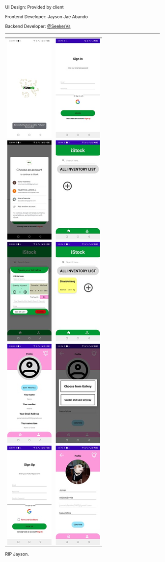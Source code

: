 UI Design: Provided by client

Frontend Developer: Jayson Jae Abando

Backend Developer: [@SeekerVs](https://github.com/seekerVs)

---


<table>
  <tr>
    <td>
      <img src="https://raw.githubusercontent.com/seekerVs/iStock/main/demo%20images/Screenshot_20250111-143249.jpg" alt="Image">
    </td>
    <td>
      <img src="https://raw.githubusercontent.com/seekerVs/iStock/main/demo%20images/Screenshot_20250111-142529.jpg" alt="Image">
    </td>
  </tr>
  <tr>
    <td>
      <img src="https://raw.githubusercontent.com/seekerVs/iStock/main/demo%20images/Screenshot_20250111-142842.jpg" alt="Image">
    </td>
    <td>
      <img src="https://raw.githubusercontent.com/seekerVs/iStock/main/demo%20images/Screenshot_20250111-142906.jpg" alt="Image">
    </td>
  </tr>
  <tr>
    <td>
      <img src="https://raw.githubusercontent.com/seekerVs/iStock/main/demo%20images/Screenshot_20250111-142911.jpg" alt="Image">
    </td>
    <td>
      <img src="https://raw.githubusercontent.com/seekerVs/iStock/main/demo%20images/Screenshot_20250111-142956.jpg" alt="Image">
    </td>
  </tr>
  <tr>
    <td>
      <img src="https://raw.githubusercontent.com/seekerVs/iStock/main/demo%20images/Screenshot_20250111-143011.jpg" alt="Image">
    </td>
    <td>
      <img src="https://raw.githubusercontent.com/seekerVs/iStock/main/demo%20images/Screenshot_20250111-143125.jpg" alt="Image">
    </td>
  </tr>
  <tr>
    <td>
      <img src="https://raw.githubusercontent.com/seekerVs/iStock/main/demo%20images/Screenshot_20250111-142836.jpg" alt="Image">
    </td>
    <td>
      <img src="https://raw.githubusercontent.com/seekerVs/iStock/main/demo%20images/Screenshot_20250111-143155.jpg" alt="Image">
    </td>
  </tr>
</table>


RIP Jayson.
